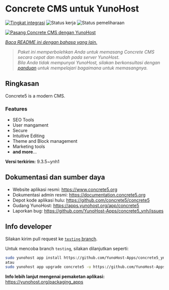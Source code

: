 <!--
N.B.: README ini dibuat secara otomatis oleh <https://github.com/YunoHost/apps/tree/master/tools/readme_generator>
Ini TIDAK boleh diedit dengan tangan.
-->

# Concrete CMS untuk YunoHost

[![Tingkat integrasi](https://dash.yunohost.org/integration/concrete5.svg)](https://ci-apps.yunohost.org/ci/apps/concrete5/) ![Status kerja](https://ci-apps.yunohost.org/ci/badges/concrete5.status.svg) ![Status pemeliharaan](https://ci-apps.yunohost.org/ci/badges/concrete5.maintain.svg)

[![Pasang Concrete CMS dengan YunoHost](https://install-app.yunohost.org/install-with-yunohost.svg)](https://install-app.yunohost.org/?app=concrete5)

*[Baca README ini dengan bahasa yang lain.](./ALL_README.md)*

> *Paket ini memperbolehkan Anda untuk memasang Concrete CMS secara cepat dan mudah pada server YunoHost.*  
> *Bila Anda tidak mempunyai YunoHost, silakan berkonsultasi dengan [panduan](https://yunohost.org/install) untuk mempelajari bagaimana untuk memasangnya.*

## Ringkasan

Concrete5 is a modern CMS.

### Features

* SEO Tools
* User mangament
* Secure
* Intuitive Editing
* Theme and Block management
* Marketing tools
* **and more**...


**Versi terkirim:** 9.3.5~ynh1
## Dokumentasi dan sumber daya

- Website aplikasi resmi: <https://www.concrete5.org>
- Dokumentasi admin resmi: <https://documentation.concrete5.org>
- Depot kode aplikasi hulu: <https://github.com/concrete5/concrete5>
- Gudang YunoHost: <https://apps.yunohost.org/app/concrete5>
- Laporkan bug: <https://github.com/YunoHost-Apps/concrete5_ynh/issues>

## Info developer

Silakan kirim pull request ke [`testing` branch](https://github.com/YunoHost-Apps/concrete5_ynh/tree/testing).

Untuk mencoba branch `testing`, silakan dilanjutkan seperti:

```bash
sudo yunohost app install https://github.com/YunoHost-Apps/concrete5_ynh/tree/testing --debug
atau
sudo yunohost app upgrade concrete5 -u https://github.com/YunoHost-Apps/concrete5_ynh/tree/testing --debug
```

**Info lebih lanjut mengenai pemaketan aplikasi:** <https://yunohost.org/packaging_apps>
